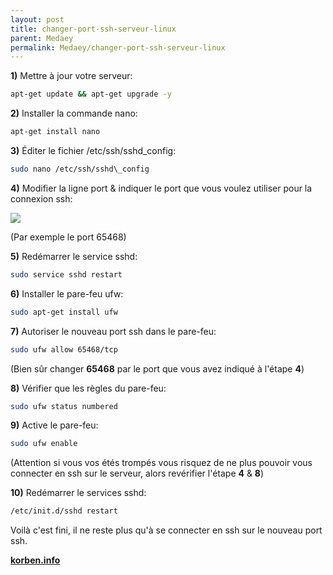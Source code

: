 ```yaml
---
layout: post
title: changer-port-ssh-serveur-linux
parent: Medaey
permalink: Medaey/changer-port-ssh-serveur-linux
---
```


**1)** Mettre à jour votre serveur:
```bash
apt-get update && apt-get upgrade -y
```

**2)** Installer la commande nano:

```bash
apt-get install nano
```


**3)** Éditer le fichier /etc/ssh/sshd\_config:

```bash
sudo nano /etc/ssh/sshd\_config
```


**4)** Modifier la ligne port & indiquer le port que vous voulez utiliser pour la connexion ssh:

![](https://4.bp.blogspot.com/-2FSgr_6bWGA/Vsmwv-QDmII/AAAAAAAAADQ/UTFGyCOA2Kg/s1600/Port_65468.png)

(Par exemple le port 65468)


**5)** Redémarrer le service sshd:

```bash
sudo service sshd restart
```


**6)** Installer le pare-feu ufw:

```bash
sudo apt-get install ufw
```


**7)** Autoriser le nouveau port ssh dans le pare-feu:

```bash
sudo ufw allow 65468/tcp
```

(Bien sûr changer **65468** par le port que vous avez indiqué à l'étape **4**)  

**8)** Vérifier que les règles du pare-feu:
```bash
sudo ufw status numbered
```

**9)** Active le pare-feu:

```bash
sudo ufw enable
```

 

(Attention si vous vos étés trompés vous risquez de ne plus pouvoir vous connecter en ssh sur le serveur, alors revérifier l'étape **4** & **8**)  

**10)** Redémarrer le services sshd:

```bash
/etc/init.d/sshd restart
```

Voilà c'est fini, il ne reste plus qu'à se connecter en ssh sur le nouveau port ssh.  

**[korben.info](https://korben.info/tuto-ssh-securiser.html#)**
